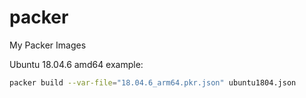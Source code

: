 # packer
My Packer Images

Ubuntu 18.04.6 amd64 example:

```sh
packer build --var-file="18.04.6_arm64.pkr.json" ubuntu1804.json
```